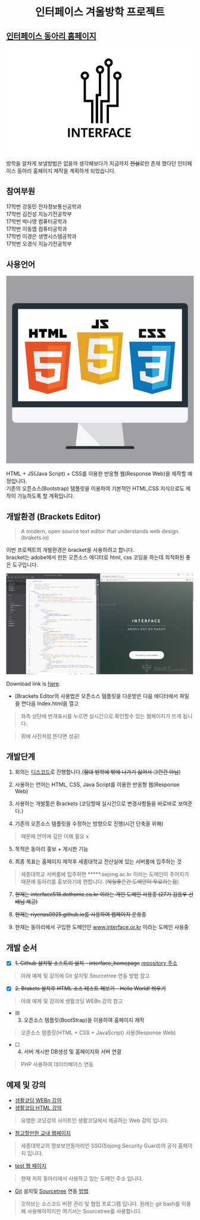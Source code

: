 <h1 align="center">인터페이스 겨울방학 프로젝트</h1>


## [인터페이스 동아리 홈페이지](http://www.interface.or.kr)

![ScreenShot](design/images/logo.jpg) 

방학을 알차게 보낼방법은 없을까 생각해보다가 지금까지 ~~전설~~로만 존재 했다던 인터페이스 동아리 홈페이지 제작을 계획하게 되었습니다. 

## 참여부원

17학번 강동민 전자정보통신공학과  
17학번 김진성 지능기전공학부  
17학번 박나영 컴퓨터공학과  
17학번 이동엽 컴퓨터공학과  
17학번 이경은 생명시스템공학과  
17학번 오경식 지능기전공학부  

## 사용언어

![ScreenShot](design/images/lang.png)

HTML + JS(Java Script) + CSS를 이용한 반응형 웹(Response Web)을 제작할 예정입니다.  
기존의 오픈소스(Bootstrap) 템플릿을 이용하여 기본적인 HTML,CSS 지식으로도 제작이 가능하도록 할 계획입니다.

## 개발환경 (Brackets Editor)

>A modern, open source text editor that understands web design. (brakets.io)

이번 프로젝트의 개발환경은 bracket을 사용하려고 합니다.  
bracket는 adobe에서 만든 오픈소스 에디터로 html, css 코딩을 하는데 최적화된 좋은 도구입니다. 

[![ScreenShot](design/images/brackets.PNG)](design/images/brackets.PNG)

Download link is [here](http://brackets.io/).

* [Brackets Editor의 사용법은 오픈소스 템플릿을 다운받은 다음 에디터에서 파일을 연다음 Index.html을 열고  
>좌측 상단에 번개표시를 누르면 실시간으로 확인할수 있는 웹페이지가 뜨게 됩니다.

>위에 사진처럼 뜬다면 성공!

## 개발단계

1. 회의는 [디스코드](https://discordapp.com/)로 진행합니다.(~~절대 방학에 밖에 나가기 싫어서 그런건 아님~~)

2. 사용하는 언어는 HTML, CSS, Java Script를 이용한 반응형 웹(Response Web)

3. 사용하는 개발툴은 Brackets (코딩할때 실시간으로 변경사항들을 바로바로 보여준다.)

4. 기존의 오픈소스 템플릿을 수정하는 방향으로 진행(시간 단축을 위해)
> 때문에 언어에 깊은 이해 필요 x

5. 목적은 동아리 홍보 + 게시판 기능
   
6. 최종 목표는 홈페이지 제작후 세종대학교 전산실에 있는 서버룸에 입주하는 것
> 세종대학교 서버룸에 입주하면 *****.sejong.ac.kr 이라는 도메인이 주어지기 때문에  동아리를 홍보하기에 편합니다.  (~~제일좋은건  도메인이 무료라는점~~)   

7. ~~현재는 interface518.dothome.co.kr 이라는 개인 도메인 사용중 (27기 김용우 선배님 제공)~~  

8. ~~현재는 riyenas0925.github.io를 사용하여 웹페이지 운용중~~

9. 현재는 동아리에서 구입한 도메인인 www.interface.or.kr 이라는 도메인 사용중  

## 개발 순서

- [x] ~~1. Github 설치및 소스트리 설치 - interface_homepage~~ [repository 주소](https://github.com/riyenas0925/interface_homepage)  
>아래 예제 및 강의에 Git 설치및 Sourcetree 연동 방법 참고

- [x] ~~2. Brakets 설치후 HTML 소스 테스트 해보기 - Hello World! 띄우기~~
>아래 예제 및 강의에 생활코딩 WEBn 강의 참고

- [x] 3. 오픈소스 템플릿(BootStrap)을 이용하여 홈페이지 제작 
>오픈소스 템플릿(HTML + CSS + JavaScript) 사용(Response Web)

- [ ] 4. 서버 게시판 DB생성 및 홈페이지와 서버 연결
>PHP 사용하여 데이터베이스 연동

## 예제 및 강의

* [생활코딩 WEBn 강의](https://opentutorials.org/course/3083)
* [생활코딩 HTML 강의](https://opentutorials.org/course/2039)
>유명한 코딩강의 사이트인 생활코딩에서 제공하는 Web 강의 입니다.  

* [참고할만한 교내 웹페이지](http://security.sejong.ac.kr/)
>세종대학교의 정보보안동아리인 SSG(Sejong Security Guard)의 공식 홈페이지 입니다.

* [test 웹 페이지](http://interface518.dothome.co.kr/overflow/index.html)
>현재 저희 동아리에서 사용하고 있는 도메인 주소 입니다. 

* [Git](https://git-scm.com/download/win) 설치및 [Sourcetree](https://www.sourcetreeapp.com/) 연동 [방법](https://blog.naver.com/kooyomi0114/221127863538)
>깃허브는 소스코드 버젼 관리 및 협업 프로그램 입니다. 원래는 git bash를 이용해 사용해야하지만 여기서는 Sourcetree를 사용합니다.
